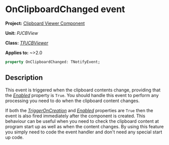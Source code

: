 # OnClipboardChanged event

**Project:** [Clipboard Viewer Component](../API.md)

**Unit:** _PJCBView_

**Class:** [_TPJCBViewer_](./TPJCBViewer.md)

**Applies to:** ~>2.0

```pascal
property OnClipboardChanged: TNotifyEvent;
```

## Description

This event is triggered when the clipboard contents change, providing that the [_Enabled_](./TPJCBViewer-Enabled.md) property is `True`. You should handle this event to perform any processing you need to do when the clipboard content changes.

If both the [_TriggerOnCreation_](./TPJCBViewer-TriggerOnCreation.md) and [_Enabled_](./TPJCBViewer-Enabled.md) properties are `True` then the event is also fired immediately after the component is created. This behaviour can be useful when you need to check the clipboard content at program start up as well as when the content changes. By using this feature you simply need to code the event handler and don't need any special start up code.

